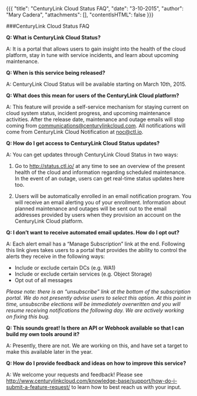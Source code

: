 {{{
  "title": "CenturyLink Cloud Status FAQ",
  "date": "3-10-2015",
  "author": "Mary Cadera",
  "attachments": [],
  "contentIsHTML": false
}}}

###CenturyLink Cloud Status FAQ

**Q: What is CenturyLink Cloud Status?**

A: It is a portal that allows users to gain insight into the health of the cloud platform, stay in tune with service incidents, and learn about upcoming maintenance.

**Q: When is this service being released?**

A: CenturyLink Cloud Status will be available starting on March 10th, 2015.

**Q: What does this mean for users of the CenturyLink Cloud platform?**

A: This feature will provide a self-service mechanism for staying current on cloud system status, incident progress, and upcoming maintenance activities. After the release date, maintenance and outage emails will stop coming from communications@centurylinkcloud.com. All notifications will come from CenturyLink Cloud Notification at noc@ctl.io.

**Q: How do I get access to CenturyLink Cloud Status updates?**

A: You can get updates through CenturyLink Cloud Status in two ways:

1.	Go to http://status.ctl.io/ at any time to see an overview of the present health of the cloud and information regarding scheduled maintenance. In the event of an outage, users can get real-time status updates here too.

2.	Users will be automatically enrolled in an email notification program. You will receive an email alerting you of your enrollment. Information about planned maintenance and outages will be sent out to the email addresses provided by users when they provision an account on the CenturyLink Cloud platform.

**Q: I don’t want to receive automated email updates. How do I opt out?**

A: Each alert email has a “Manage Subscription” link at the end. Following this link gives takes users to a portal that provides the ability to control the alerts they receive in the following ways:
* Include or exclude certain DCs (e.g. WA1)
* Include or exclude certain services (e.g. Object Storage)
* Opt out of all messages

_Please note:  there is an “unsubscribe” link at the bottom of the subscription portal. We do not presently advise users to select this option. At this point in time, unsubscribe elections will be immediately overwritten and you will resume receiving notifications the following day. We are actively working on fixing this bug._

**Q: This sounds great! Is there an API or Webhook available so that I can build my own tools around it?**

A: Presently, there are not. We are working on this, and have set a target to make this available later in the year.

**Q: How do I provide feedback and ideas on how to improve this service?**

A: We welcome your requests and feedback! Please see http://www.centurylinkcloud.com/knowledge-base/support/how-do-i-submit-a-feature-request/ to learn how to best reach us with your input.
